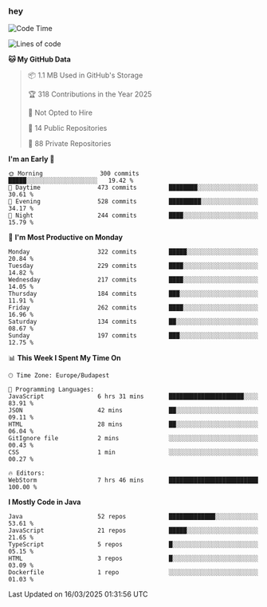 ### hey

<!--START_SECTION:waka-->
![Code Time](http://img.shields.io/badge/Code%20Time-1%2C130%20hrs-blue)

![Lines of code](https://img.shields.io/badge/From%20Hello%20World%20I%27ve%20Written-2.5%20million%20lines%20of%20code-blue)

**🐱 My GitHub Data** 

> 📦 1.1 MB Used in GitHub's Storage 
 > 
> 🏆 318 Contributions in the Year 2025
 > 
> 🚫 Not Opted to Hire
 > 
> 📜 14 Public Repositories 
 > 
> 🔑 88 Private Repositories 
 > 
**I'm an Early 🐤** 

```text
🌞 Morning                300 commits         █████░░░░░░░░░░░░░░░░░░░░   19.42 % 
🌆 Daytime                473 commits         ████████░░░░░░░░░░░░░░░░░   30.61 % 
🌃 Evening                528 commits         █████████░░░░░░░░░░░░░░░░   34.17 % 
🌙 Night                  244 commits         ████░░░░░░░░░░░░░░░░░░░░░   15.79 % 
```
📅 **I'm Most Productive on Monday** 

```text
Monday                   322 commits         █████░░░░░░░░░░░░░░░░░░░░   20.84 % 
Tuesday                  229 commits         ████░░░░░░░░░░░░░░░░░░░░░   14.82 % 
Wednesday                217 commits         ████░░░░░░░░░░░░░░░░░░░░░   14.05 % 
Thursday                 184 commits         ███░░░░░░░░░░░░░░░░░░░░░░   11.91 % 
Friday                   262 commits         ████░░░░░░░░░░░░░░░░░░░░░   16.96 % 
Saturday                 134 commits         ██░░░░░░░░░░░░░░░░░░░░░░░   08.67 % 
Sunday                   197 commits         ███░░░░░░░░░░░░░░░░░░░░░░   12.75 % 
```


📊 **This Week I Spent My Time On** 

```text
🕑︎ Time Zone: Europe/Budapest

💬 Programming Languages: 
JavaScript               6 hrs 31 mins       █████████████████████░░░░   83.91 % 
JSON                     42 mins             ██░░░░░░░░░░░░░░░░░░░░░░░   09.11 % 
HTML                     28 mins             ██░░░░░░░░░░░░░░░░░░░░░░░   06.04 % 
GitIgnore file           2 mins              ░░░░░░░░░░░░░░░░░░░░░░░░░   00.43 % 
CSS                      1 min               ░░░░░░░░░░░░░░░░░░░░░░░░░   00.27 % 

🔥 Editors: 
WebStorm                 7 hrs 46 mins       █████████████████████████   100.00 % 
```

**I Mostly Code in Java** 

```text
Java                     52 repos            █████████████░░░░░░░░░░░░   53.61 % 
JavaScript               21 repos            █████░░░░░░░░░░░░░░░░░░░░   21.65 % 
TypeScript               5 repos             █░░░░░░░░░░░░░░░░░░░░░░░░   05.15 % 
HTML                     3 repos             █░░░░░░░░░░░░░░░░░░░░░░░░   03.09 % 
Dockerfile               1 repo              ░░░░░░░░░░░░░░░░░░░░░░░░░   01.03 % 
```




 Last Updated on 16/03/2025 01:31:56 UTC
<!--END_SECTION:waka-->
